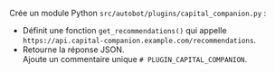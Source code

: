 Crée un module Python `src/autobot/plugins/capital_companion.py` :
- Définit une fonction `get_recommendations()` qui appelle `https://api.capital-companion.example.com/recommendations`.  
- Retourne la réponse JSON.  
Ajoute un commentaire unique `# PLUGIN_CAPITAL_COMPANION`.
